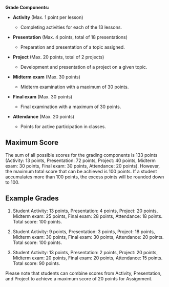 **Grade Components:**

- **Activity** (Max. 1 point per lesson)
    - Completing activities for each of the 13 lessons.

- **Presentation** (Max. 4 points, total of 18 presentations)
    - Preparation and presentation of a topic assigned.

- **Project** (Max. 20 points, total of 2 projects)
    - Development and presentation of a project on a given topic.

- **Midterm exam** (Max. 30 points)
    - Midterm examination with a maximum of 30 points.

- **Final exam** (Max. 30 points)
    - Final examination with a maximum of 30 points.

- **Attendance** (Max. 20 points)
    - Points for active participation in classes.

## Maximum Score

The sum of all possible scores for the grading components is 133 points (Activity: 13 points, Presentation: 72 points, Project: 40 points, Midterm exam: 30 points, Final exam: 30 points, Attendance: 20 points). However, the maximum total score that can be achieved is 100 points. If a student accumulates more than 100 points, the excess points will be rounded down to 100.

## Example Grades

1. Student Activity: 13 points, Presentation: 4 points, Project: 20 points, Midterm exam: 25 points, Final exam: 28 points, Attendance: 18 points. Total score: 100 points.

2. Student Activity: 9 points, Presentation: 3 points, Project: 18 points, Midterm exam: 30 points, Final exam: 30 points, Attendance: 20 points. Total score: 100 points.

3. Student Activity: 13 points, Presentation: 2 points, Project: 20 points, Midterm exam: 20 points, Final exam: 20 points, Attendance: 15 points. Total score: 90 points.

Please note that students can combine scores from Activity, Presentation, and Project to achieve a maximum score of 20 points for Assignment.
